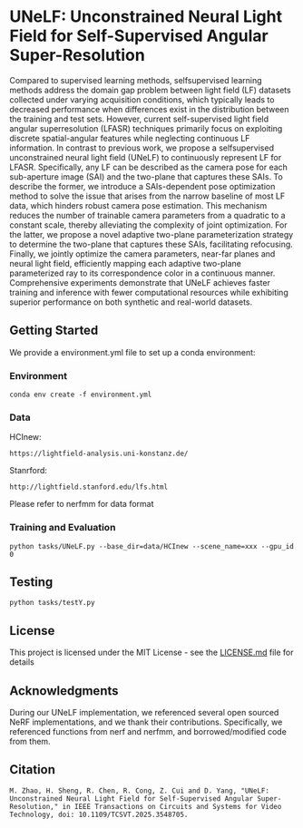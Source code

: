 # UNeLF: Unconstrained Neural Light Field for Self-Supervised Angular Super-Resolution
Compared to supervised learning methods, selfsupervised learning methods address the domain gap problem between light field (LF) datasets collected under varying acquisition conditions, which typically leads to decreased performance when differences exist in the distribution between the training and test sets. However, current self-supervised light field angular superresolution (LFASR) techniques primarily focus on exploiting discrete spatial-angular features while neglecting continuous LF information. In contrast to previous work, we propose a selfsupervised unconstrained neural light field (UNeLF) to continuously represent LF for LFASR. Specifically, any LF can be described as the camera pose for each sub-aperture image (SAI) and the two-plane that captures these SAIs. To describe the former, we introduce a SAIs-dependent pose optimization method to solve the issue that arises from the narrow baseline of most LF data, which hinders robust camera pose estimation. This mechanism reduces the number of trainable camera parameters from a quadratic to a constant scale, thereby alleviating the complexity of joint optimization. For the latter, we propose a novel adaptive two-plane parameterization strategy to determine the two-plane that captures these SAIs, facilitating refocusing. Finally, we jointly optimize the camera parameters, near-far planes and neural light field, efficiently mapping each adaptive two-plane parameterized ray to its correspondence color in a continuous manner. Comprehensive experiments demonstrate that UNeLF achieves faster training and inference with fewer computational resources while exhibiting superior performance on both synthetic and real-world datasets.

## Getting Started

We provide a environment.yml file to set up a conda environment:

### Environment

```
conda env create -f environment.yml
```

### Data
HCInew:
```
https://lightfield-analysis.uni-konstanz.de/
```
Stanrford: 
```
http://lightfield.stanford.edu/lfs.html
```
Please refer to nerfmm for data format

### Training and Evaluation

```
python tasks/UNeLF.py --base_dir=data/HCInew --scene_name=xxx --gpu_id 0
```

## Testing

```
python tasks/testY.py
```

## License

This project is licensed under the MIT License - see the [LICENSE.md](LICENSE.md) file for details

## Acknowledgments

During our UNeLF implementation, we referenced several open sourced NeRF implementations, and we thank their contributions. Specifically, we referenced functions from nerf and nerfmm, and borrowed/modified code from them.

## Citation
```
M. Zhao, H. Sheng, R. Chen, R. Cong, Z. Cui and D. Yang, "UNeLF: Unconstrained Neural Light Field for Self-Supervised Angular Super-Resolution," in IEEE Transactions on Circuits and Systems for Video Technology, doi: 10.1109/TCSVT.2025.3548705.
```

